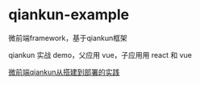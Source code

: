 # qiankun-example

微前端framework，基于qiankun框架

qiankun 实战 demo，父应用 vue，子应用用 react 和 vue

[微前端qiankun从搭建到部署的实践](https://juejin.im/post/6875462470593904653)
